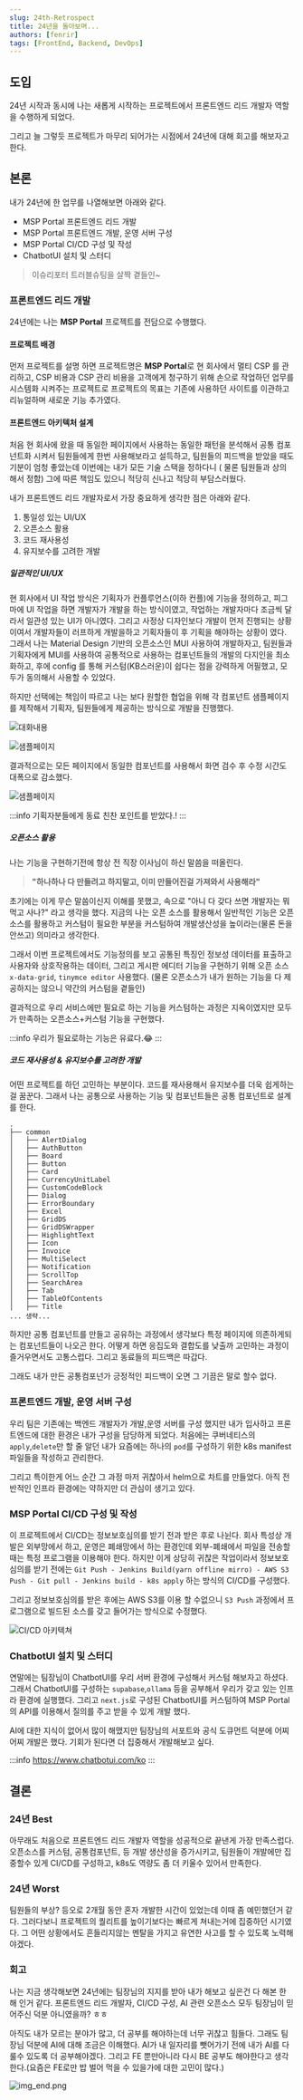 ```yaml
---
slug: 24th-Retrospect
title: 24년을 돌아보며...
authors: [fenrir]
tags: [FrontEnd, Backend, DevOps]
---
```


## 도입

24년 시작과 동시에 나는 새롭게 시작하는 프로젝트에서 프론트엔드 리드 개발자 역할을 수행하게 되었다.

그리고 늘 그렇듯 프로젝트가 마무리 되어가는 시점에서 24년에 대해 회고를 해보자고 한다.

<!--truncate-->

## 본론

내가 24년에 한 업무를 나열해보면 아래와 같다.
* MSP Portal 프론트엔드 리드 개발
* MSP Portal 프론트엔드 개발, 운영 서버 구성
* MSP Portal CI/CD 구성 및 작성
* ChatbotUI 설치 및 스터디

> 이슈리포터 트러블슈팅을 살짝 곁들인~

### 프론트엔드 리드 개발

24년에는 나는 **MSP Portal** 프로젝트를 전담으로 수행했다.

#### 프로젝트 배경

먼저 프로젝트를 설명 하면 프로젝트명은 **MSP Portal**로 현 회사에서 멀티 CSP 를 관리하고, CSP 비용과 CSP 관리 비용을 고객에게
청구하기 위해 손으로 작업하던 업무를 시스템화 시켜주는 프로젝트로 프로젝트의 목표는 기존에 사용하던 사이트를 이관하고 리뉴얼하며 새로운 기능 추가였다.

#### 프론트엔드 아키텍처 설계

처음 현 회사에 왔을 때 동일한 페이지에서 사용하는 동일한 패턴을 분석해서 공통 컴포넌트화 시켜서 팀원들에게 한번 사용해보라고 설득하고, 팀원들의 피드백을 받았을 때도 기분이 엄청 좋았는데 
이번에는 내가 모든 기술 스택을 정하다니 ( 물론 팀원들과 상의 해서 정함) 그에 따른 책임도 있으니 적당히 신나고 적당히 부담스러웠다.

내가 프론트엔드 리드 개발자로서 가장 중요하게 생각한 점은 아래와 같다.

1. 통일성 있는 UI/UX
2. 오픈소스 활용
3. 코드 재사용성
4. 유지보수를 고려한 개발

##### 일관적인 UI/UX

현 회사에서 UI 작업 방식은 기획자가 컨플루언스(이하 컨플)에 기능을 정의하고, 피그마에 UI 작업을 하면 개발자가 개발을 하는 방식이였고, 작업하는 개발자마다 조금씩 달라서 일관성 있는 UI가 아니였다. 
그리고 사정상 디자인보다 개발이 먼저 진행되는 상황이여서 개발자들이 러프하게 개발을하고 기획자들이 후 기획을 해야하는 상황이 였다.
그래서 나는 Material Design 기반의 오픈소스인 MUI 사용하여 개발하자고, 팀원들과 기획자에게 MUI를 사용하여 공통적으로 사용하는 
컴포넌트들의 개발의 다지인을 최소화하고, 후에 config 를 통해 커스텀(KB스러운)이 쉽다는 점을 강력하게 어필했고, 모두가 동의해서 사용할 수 있었다.

하지만 선택에는 책임이 따르고 나는 보다 원할한 협업을 위해 각 컴포넌트 샘플페이지를 제작해서 기획자, 팀원들에게 제공하는 방식으로 개발을 진행했다. 

![대화내용](./img.png)

![샘플페이지](./img_1.png)

결과적으로는 모든 페이지에서 동일한 컴포넌트를 사용해서 화면 검수 후 수정 시간도 대폭으로 감소했다.

![샘플페이지](./img_2.png)

:::info
기획자분들에게 동료 친찬 포인트를 받았다.!
:::

##### 오픈소스 활용

나는 기능을 구현하기전에 항상 전 직장 이사님이 하신 말씀을 떠올린다.

> **"하나하나 다 만들려고 하지말고, 이미 만들어진걸 가져와서 사용해라"**

초기에는 이게 무슨 말씀이신지 이해를 못했고, 속으로 "아니 다 갖다 쓰면 개발자는 뭐 먹고 사나?" 라고 생각을 했다. 
지금의 나는 오픈 소스를 활용해서 일반적인 기능은 오픈소스를 활용하고 커스텀이 필요한 부분을 커스텀하여 개발생산성을 높이라는(물론 돈을 안쓰고) 의미라고 생각한다.

그래서 이번 프로젝트에서도 기능정의를 보고 공통된 특징인 정보성 데이터를 표출하고 사용자와 상호작용하는 데이터, 그리고 게시판 에디터 기능을 구현하기 위해
오픈 소스 `x-data-grid`, `tinymce editor` 사용했다. (물론 오픈소스가 내가 원하는 기능을 다 제공하지는 않으니 약간의 커스텀을 곁들인)

결과적으로 우리 서비스에만 필요로 하는 기능을 커스텀하는 과정은 지옥이였지만 모두가 만족하는 오픈소스+커스텀 기능을 구현했다.

:::info
우리가 필요로하는 기능은 유료다.😂
:::

##### 코드 재사용성 & 유지보수를 고려한 개발

어떤 프로젝트를 하던 고민하는 부분이다. 코드를 재사용해서 유지보수를 더욱 쉽게하는걸 꿈꾼다. 그래서 나는 공통으로 사용하는 기능 및 컴포넌트들은
공통 컴포넌트로 설계를 한다.  
```
.
├── common
│   ├── AlertDialog
│   ├── AuthButton
│   ├── Board
│   ├── Button
│   ├── Card
│   ├── CurrencyUnitLabel
│   ├── CustomCodeBlock
│   ├── Dialog
│   ├── ErrorBoundary
│   ├── Excel
│   ├── GridDS
│   ├── GridDSWrapper
│   ├── HighlightText
│   ├── Icon
│   ├── Invoice
│   ├── MultiSelect
│   ├── Notification
│   ├── ScrollTop
│   ├── SearchArea
│   ├── Tab
│   ├── TableOfContents
│   ├── Title
... 생략...
```
하지만 공통 컴포넌트를 만들고 공유하는 과정에서 생각보다 특정 페이지에 의존하게되는 컴포넌트들이 나오곤 한다. 
어떻게 하면 응집도와 결합도를 낮출까 고민하는 과정이 즐거우면서도 고통스럽다. 그리고 동료들의 피드백은 따갑다.

그래도 내가 만든 공통컴포넌가 긍정적인 피드백이 오면 그 기끔은 말로 할수 없다.
 
### 프론트엔드 개발, 운영 서버 구성

우리 팀은 기존에는 백엔드 개발자가 개발,운영 서버를 구성 했지만 내가 입사하고 프론트엔드에 대한 환경은 내가 구성을 담당하게 되었다.
처음에는 쿠버네티스의 `apply`,`delete`만 할 줄 알던 내가 요즘에는 하나의 `pod`를 구성하기 위한 k8s manifest 파일들을 작성하고 관리한다.

그리고 특이한게 어느 순간 그 과정 마저 귀찮아서 helm으로 차트를 만들었다. 아직 전반적인 인프라 환경에는 약하지만 더 관심이 생기고 있다.

### MSP Portal CI/CD 구성 및 작성

이 프로젝트에서 CI/CD는 정보보호심의를 받기 전과 받은 후로 나뉜다. 회사 특성상 개발은 외부망에서 하고, 운영은 폐쇄망에서 하는 환경인데 외부-폐쇄에서 파일을 전송할 때는 특정 프로그램을 이용해야 한다.
하지만 이게 상당히 귀찮은 작업이라서 정보보호심의를 받기 전에는 `Git Push - Jenkins Build(yarn offline mirro) - AWS S3 Push - Git pull - Jenkins build - k8s apply` 하는 방식의 CI/CD를 구성했다.

그리고 정보보호심의를 받은 후에는 AWS S3를 이용 할 수없으니 `S3 Push` 과정에서 프로그램으로 빌드된 소스를 갖고 들어가는 방식으로 수정했다.

![CI/CD 아키텍쳐](./img_3.png)

### ChatbotUI 설치 및 스터디

연말에는 팀장님이 ChatbotUI를 우리 서버 환경에 구성해서 커스텀 해보자고 하셨다. 그래서 ChatbotUI를 구성하는 `supabase`,`ollama` 등을 공부해서 우리가 갖고 있는 인프라 환경에 실행했다.
그리고 `next.js`로 구성된 ChatbotUI를 커스텀하여 MSP Portal의 API를 이용해서 질의를 주고 받을 수 있게 개발 했다.

AI에 대한 지식이 없어서 많이 해맸지만 팀장님의 서포트와 공식 도큐먼트 덕분에 어찌어찌 개발은 했다. 기회가 된다면 더 집중해서 개발해보고 싶다.

:::info
https://www.chatbotui.com/ko
:::

## 결론


### 24년 Best
아무래도 처음으로 프론트엔드 리드 개발자 역할을 성공적으로 끝낸게 가장 만족스럽다. 오픈소스를 커스텀, 공통컴포넌트, 등 개발 생산성을 증가시키고, 팀원들이 개발에만
집중할수 있게 CI/CD를 구성하고, k8s도 역량도 좀 더 키울수 있어서 만족한다.



### 24년 Worst
팀원들의 부상? 등오로 2개월 동안 혼자 개발한 시간이 있었는데 이때 좀 예민했던거 같다. 그러다보니 프로젝트의 퀄리트를 높이기보다는 빠르게 쳐내는거에 집중하던 시기였다.
그 어떤 상황에서도 흔들리지않는 멘탈을 가지고 유연한 사고를 할 수 있도록 노력해야겠다.

### 회고
나는 지금 생각해보면 24년에는 팀장님의 지지를 받아 내가 해보고 싶은건 다 해본 한 해 인거 같다. 프론트엔드 리드 개발자, CI/CD 구성, AI 관련 오픈소스 모두 팀장님이 믿어주신 덕분 아니였을까? ㅎㅎ

아직도 내가 모르는 분야가 많고, 더 공부를 해야하는데 너무 귀찮고 힘들다. 그래도 팀장님 덕분에 AI에 대해 조금은 이해했다. AI가 내 일자리를 뺏어가기 전에 내가 AI를 다룰수 있도록 더 공부해야겠다.
그리고 FE 뿐만아니라 다시 BE 공부도 해야한다고 생각한다.(요즘은 FE로만 밥 벌어 먹을 수 있을가에 대한 고민이 많다.)

![img_end.png](..%2F2024-01-12-HOC-And-Authorization%2Fimg_end.png)
